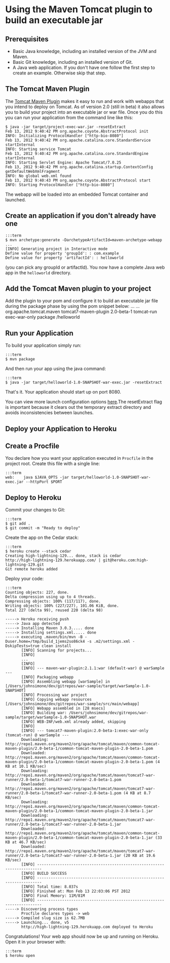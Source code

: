 # Using the Maven Tomcat plugin to build an executable jar

## Prerequisites

* Basic Java knowledge, including an installed version of the JVM and Maven.
* Basic Git knowledge, including an installed version of Git.
* A Java web application. If you don't have one follow the first step to create an example. Otherwise skip that step.

## The Tomcat Maven Plugin

The [Tomcat Maven Plugin](http://tomcat.apache.org/maven-plugin.html) makes it easy to run and work with webapps that you intend to deploy on Tomcat. As of version 2.0 (still in beta) it also allows you to build your project into an executable jar or war file. Once you do this you can run your application from the command line like this:

    $ java -jar target/project-exec-war.jar -resetExtract 
    Feb 13, 2012 9:40:42 PM org.apache.coyote.AbstractProtocol init
    INFO: Initializing ProtocolHandler ["http-bio-8080"]
    Feb 13, 2012 9:40:42 PM org.apache.catalina.core.StandardService startInternal
    INFO: Starting service Tomcat
    Feb 13, 2012 9:40:42 PM org.apache.catalina.core.StandardEngine startInternal
    INFO: Starting Servlet Engine: Apache Tomcat/7.0.25
    Feb 13, 2012 9:40:42 PM org.apache.catalina.startup.ContextConfig getDefaultWebXmlFragment
    INFO: No global web.xml found
    Feb 13, 2012 9:40:43 PM org.apache.coyote.AbstractProtocol start
    INFO: Starting ProtocolHandler ["http-bio-8080"]

The webapp will be loaded into an embedded Tomcat container and launched.

## Create an application if you don't already have one

    :::term
    $ mvn archetype:generate -DarchetypeArtifactId=maven-archetype-webapp
    ...
    [INFO] Generating project in Interactive mode
    Define value for property 'groupId': : com.example
    Define value for property 'artifactId': : helloworld
    
(you can pick any groupId or artifactId). You now have a complete Java web app in the `helloworld` directory.

## Add the Tomcat Maven plugin to your project

Add the plugin to your pom and configure it to build an executable jar file during the package phase by using the pom snippet below:
    <build>
      ...
      <plugins>
        ...    
        <plugin>
          <groupId>org.apache.tomcat.maven</groupId>
          <artifactId>tomcat7-maven-plugin</artifactId>
          <version>2.0-beta-1</version>
          <executions>
            <execution>
              <id>tomcat-run</id>
              <goals>
                <goal>exec-war-only</goal>
              </goals>
              <phase>package</phase>
              <configuration>
                <path>/helloworld</path>
              </configuration>
            </execution>
          </executions>
        </plugin>        
      </plugins>
    </build>

## Run your Application

To build your application simply run:

    :::term
    $ mvn package

And then run your app using the java command:

    :::term
    $ java -jar target/helloworld-1.0-SNAPSHOT-war-exec.jar -resetExtract 

That's it. Your application should start up on port 8080.

You can view more launch configuration options [here](http://tomcat.apache.org/maven-plugin-2.0-beta-1/executable-war-jar.html).The resetExtract flag is important because it clears out the temporary extract directory and avoids inconsistencies between launches.

## Deploy your Application to Heroku

## Create a Procfile

You declare how you want your application executed in `Procfile` in the project root. Create this file with a single line:

    :::term
    web:    java $JAVA_OPTS -jar target/helloworld-1.0-SNAPSHOT-war-exec.jar --httpPort $PORT

## Deploy to Heroku

Commit your changes to Git:

    :::term
    $ git add .
    $ git commit -m "Ready to deploy"

Create the app on the Cedar stack:

    :::term
    $ heroku create --stack cedar
    Creating high-lightning-129... done, stack is cedar
    http://high-lightning-129.herokuapp.com/ | git@heroku.com:high-lightning-129.git
    Git remote heroku added

Deploy your code:

    :::term
    Counting objects: 227, done.
    Delta compression using up to 4 threads.
    Compressing objects: 100% (117/117), done.
    Writing objects: 100% (227/227), 101.06 KiB, done.
    Total 227 (delta 99), reused 220 (delta 98)

    -----> Heroku receiving push
    -----> Java app detected
    -----> Installing Maven 3.0.3..... done
    -----> Installing settings.xml..... done
    -----> executing .maven/bin/mvn -B -Duser.home=/tmp/build_1jems2so86ck4 -s .m2/settings.xml -DskipTests=true clean install
           [INFO] Scanning for projects...
           [INFO]       
           ...
           [INFO] 
           [INFO] --- maven-war-plugin:2.1.1:war (default-war) @ warSample ---
           [INFO] Packaging webapp
           [INFO] Assembling webapp [warSample] in [/Users/johnsimone/dev/gitrepos/war-sample/target/warSample-1.0-SNAPSHOT]
           [INFO] Processing war project
           [INFO] Copying webapp resources [/Users/johnsimone/dev/gitrepos/war-sample/src/main/webapp]
           [INFO] Webapp assembled in [28 msecs]
           [INFO] Building war: /Users/johnsimone/dev/gitrepos/war-sample/target/warSample-1.0-SNAPSHOT.war
           [INFO] WEB-INF/web.xml already added, skipping
           [INFO] 
           [INFO] --- tomcat7-maven-plugin:2.0-beta-1:exec-war-only (tomcat-run) @ warSample ---
           Downloading: http://repo1.maven.org/maven2/org/apache/tomcat/maven/common-tomcat-maven-plugin/2.0-beta-1/common-tomcat-maven-plugin-2.0-beta-1.pom
           Downloaded: http://repo1.maven.org/maven2/org/apache/tomcat/maven/common-tomcat-maven-plugin/2.0-beta-1/common-tomcat-maven-plugin-2.0-beta-1.pom (4 KB at 10.1 KB/sec)
           Downloading: http://repo1.maven.org/maven2/org/apache/tomcat/maven/tomcat7-war-runner/2.0-beta-1/tomcat7-war-runner-2.0-beta-1.pom
           Downloaded: http://repo1.maven.org/maven2/org/apache/tomcat/maven/tomcat7-war-runner/2.0-beta-1/tomcat7-war-runner-2.0-beta-1.pom (4 KB at 8.7 KB/sec)
           Downloading: http://repo1.maven.org/maven2/org/apache/tomcat/maven/common-tomcat-maven-plugin/2.0-beta-1/common-tomcat-maven-plugin-2.0-beta-1.jar
           Downloading: http://repo1.maven.org/maven2/org/apache/tomcat/maven/tomcat7-war-runner/2.0-beta-1/tomcat7-war-runner-2.0-beta-1.jar
           Downloaded: http://repo1.maven.org/maven2/org/apache/tomcat/maven/common-tomcat-maven-plugin/2.0-beta-1/common-tomcat-maven-plugin-2.0-beta-1.jar (33 KB at 46.7 KB/sec)
           Downloaded: http://repo1.maven.org/maven2/org/apache/tomcat/maven/tomcat7-war-runner/2.0-beta-1/tomcat7-war-runner-2.0-beta-1.jar (20 KB at 19.6 KB/sec)
           [INFO] ------------------------------------------------------------------------
           [INFO] BUILD SUCCESS
           [INFO] ------------------------------------------------------------------------
           [INFO] Total time: 8.037s
           [INFO] Finished at: Mon Feb 13 22:03:06 PST 2012
           [INFO] Final Memory: 11M/81M
           [INFO] ------------------------------------------------------------------------
    -----> Discovering process types
           Procfile declares types -> web
    -----> Compiled slug size is 62.7MB
    -----> Launching... done, v5
           http://high-lightning-129.herokuapp.com deployed to Heroku

Congratulations! Your web app should now be up and running on Heroku. Open it in your browser with:

    :::term  
    $ heroku open
